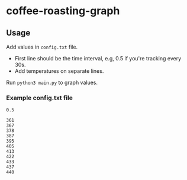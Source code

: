 # coffee-roasting-graph

## Usage

Add values in `config.txt` file.

- First line should be the time interval, e.g, 0.5 if you're tracking every 30s.
- Add temperatures on separate lines.

Run `python3 main.py` to graph values.

### Example config.txt file

```
0.5

361
367
378
387
395
405
413
422
433
437
440
```
